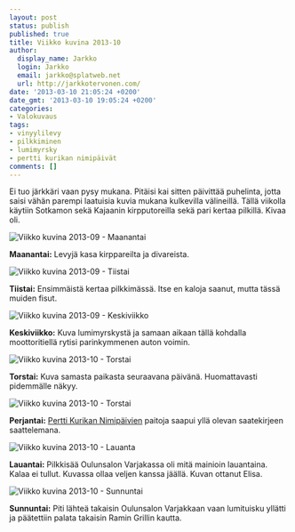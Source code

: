```yaml
---
layout: post
status: publish
published: true
title: Viikko kuvina 2013-10
author:
  display_name: Jarkko
  login: Jarkko
  email: jarkko@splatweb.net
  url: http://jarkkotervonen.com/
date: '2013-03-10 21:05:24 +0200'
date_gmt: '2013-03-10 19:05:24 +0200'
categories:
- Valokuvaus
tags:
- vinyylilevy
- pilkkiminen
- lumimyrsky
- pertti kurikan nimipäivät
comments: []
---
```

Ei tuo järkkäri vaan pysy mukana. Pitäisi kai sitten päivittää puhelinta, jotta saisi vähän parempi laatuisia kuvia mukana kulkevilla välineillä. Tällä viikolla käytiin Sotkamon sekä Kajaanin kirpputoreilla sekä pari kertaa pilkillä. Kivaa oli.

<amp-img alt="Viikko kuvina 2013-09 - Maanantai" src="/assets/img/posts/2013-10-ma.jpg">
  <noscript><img alt="Viikko kuvina 2013-09 - Maanantai" src="/assets/img/posts/2013-10-ma.jpg" /></noscript>
</amp-img>

__Maanantai:__ Levyjä kasa kirppareilta ja divareista.

<amp-img alt="Viikko kuvina 2013-09 - Tiistai" src="/assets/img/posts/2013-10-ti.jpg">
  <noscript><img alt="Viikko kuvina 2013-09 - Tiistai" src="/assets/img/posts/2013-10-ti.jpg" /></noscript>
</amp-img>

__Tiistai:__ Ensimmäistä kertaa pilkkimässä. Itse en kaloja saanut, mutta tässä muiden fisut.

<amp-img alt="Viikko kuvina 2013-09 - Keskiviikko" src="/assets/img/posts/2013-10-ke.jpg">
  <noscript><img alt="Viikko kuvina 2013-09 - Keskiviikko" src="/assets/img/posts/2013-10-ke.jpg" /></noscript>
</amp-img>

__Keskiviikko:__ Kuva lumimyrskystä ja samaan aikaan tällä kohdalla moottoritiellä rytisi parinkymmenen auton voimin.

<amp-img alt="Viikko kuvina 2013-10 - Torstai" src="/assets/img/posts/2013-10-to.jpg">
  <noscript><img alt="Viikko kuvina 2013-10 - Torstai" src="/assets/img/posts/2013-10-to.jpg" /></noscript>
</amp-img>

__Torstai:__ Kuva samasta paikasta seuraavana päivänä. Huomattavasti pidemmälle näkyy.

<amp-img alt="Viikko kuvina 2013-10 - Torstai" src="/assets/img/posts/2013-10-pe.jpg">
  <noscript><img alt="Viikko kuvina 2013-10 - Torstai" src="/assets/img/posts/2013-10-pe.jpg" /></noscript>
</amp-img>

__Perjantai:__ [Pertti Kurikan Nimipäivien](http://kovasikajuttu.fi/) paitoja saapui yllä olevan saatekirjeen saattelemana.

<amp-img alt="Viikko kuvina 2013-10 - Lauanta" src="/assets/img/posts/2013-10-la.jpg">
  <noscript><img alt="Viikko kuvina 2013-10 - Lauanta" src="/assets/img/posts/2013-10-la.jpg" /></noscript>
</amp-img>

__Lauantai:__ Pilkkisää Oulunsalon Varjakassa oli mitä mainioin lauantaina. Kalaa ei tullut. Kuvassa ollaa veljen kanssa jäällä. Kuvan ottanut Elisa.

<amp-img class="aligncenter size-medium wp-image-782" alt="Viikko kuvina 2013-10 - Sunnuntai" src="/assets/img/posts/2013-10-su.jpg">
  <noscript><img class="aligncenter size-medium wp-image-782" alt="Viikko kuvina 2013-10 - Sunnuntai" src="/assets/img/posts/2013-10-su.jpg" /></noscript>
</amp-img>

__Sunnuntai:__ Piti lähteä takaisin Oulunsalon Varjakkaan vaan lumituisku yllätti ja päätettiin palata takaisin Ramin Grillin kautta.

